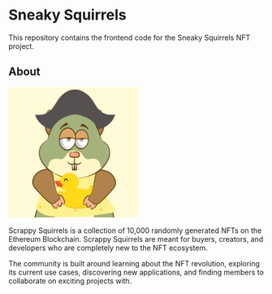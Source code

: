# Sneaky Squirrels

This repository contains the frontend code for the Sneaky Squirrels NFT project.

## About

<img src='src/images/squirrels.gif' width='256' height='256'>

Scrappy Squirrels is a collection of 10,000 randomly generated NFTs on the Ethereum Blockchain. Scrappy Squirrels are meant for buyers, creators, and developers who are completely new to the NFT ecosystem.

The community is built around learning about the NFT revolution, exploring its current use cases, discovering new applications, and finding members to collaborate on exciting projects with.